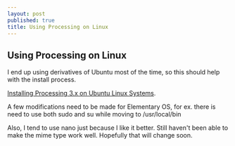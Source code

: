 ```yaml
---
layout: post
published: true
title: Using Processing on Linux
---
```

## Using Processing on Linux

I end up using derivatives of Ubuntu most of the time, so this should help with the install process.


[Installing Processing 3.x on Ubuntu Linux Systems](http://www.artsnova.com/processing/installing-processing-ubuntu-linux-tutorial.html).

A few modifications need to be made for Elementary OS, for ex. there is need to use both sudo and su while moving to /usr/local/bin

Also, I tend to use nano just because I like it better. Still haven't been able to make the mime type work well. Hopefully that will change soon.
